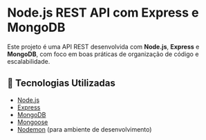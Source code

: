 # Node.js REST API com Express e MongoDB

Este projeto é uma API REST desenvolvida com **Node.js**, **Express** e **MongoDB**, com foco em boas práticas de organização de código e escalabilidade.  

## 🚀 Tecnologias Utilizadas
- [Node.js](https://nodejs.org/)  
- [Express](https://expressjs.com/)  
- [MongoDB](https://www.mongodb.com/)  
- [Mongoose](https://mongoosejs.com/)  
- [Nodemon](https://www.npmjs.com/package/nodemon) (para ambiente de desenvolvimento)
